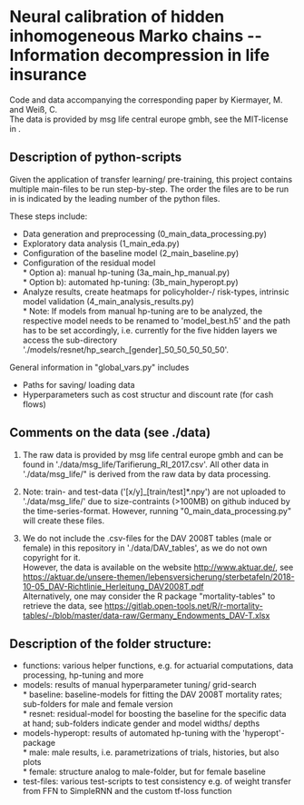 # Neural calibration of hidden inhomogeneous Marko chains -- Information decompression in life insurance
Code and data accompanying the corresponding paper by Kiermayer, M. and Weiß, C. <br/>
The data is provided by msg life central europe gmbh, see the MIT-license in .<br/>


## Description of python-scripts
Given the application of transfer learning/ pre-training, this project contains multiple main-files to be run step-by-step. The order the files are to be run in is indicated by the leading number of the python files. <br/>

These steps include:
  - Data generation and preprocessing (0_main_data_processing.py) <br/>
  - Exploratory data analysis (1_main_eda.py)
  - Configuration of the baseline model (2_main_baseline.py)<br/>
  - Configuration of the residual model <br/>
        * Option a): manual hp-tuning (3a_main_hp_manual.py)<br/>
        * Option b): automated hp-tuning: (3b_main_hyperopt.py)<br/>
  - Analyze results, create heatmaps for policyholder-/ risk-types, intrinsic model validation (4_main_analysis_results.py) <br/>
        * Note: If models from manual hp-tuning are to be analyzed, the respective model needs to be renamed to 'model_best.h5' and the path has to be set accordingly, i.e. currently for the five hidden layers we access the sub-directory './models/resnet/hp_search_[gender]_50_50_50_50_50'.<br/>
  
General information in "global_vars.py" includes <br/>
  - Paths for saving/ loading data<br/>
  - Hyperparameters such as cost structur and discount rate  (for cash flows) <br/>


## Comments on the data (see ./data)


1) The raw data is provided by msg life central europe gmbh and can be found in './data/msg_life/Tarifierung_RI_2017.csv'. All other data in './data/msg_life/" is derived from the raw data by data processing. <br/>

2) Note: train- and test-data ('[x/y]_[train/test]*.npy') are not uploaded to './data/msg_life/' due to size-contraints (>100MB) on github induced by the time-series-format. However, running "0_main_data_processing.py" will create these files.

3) We do not include the .csv-files for the DAV 2008T tables (male or female) in this repository in './data/DAV_tables', as we do not own copyright for it.<br/>
However, the data is available on the website http://www.aktuar.de/, see https://aktuar.de/unsere-themen/lebensversicherung/sterbetafeln/2018-10-05_DAV-Richtlinie_Herleitung_DAV2008T.pdf <br/>
Alternatively, one may consider the R package "mortality-tables" to retrieve the data, see https://gitlab.open-tools.net/R/r-mortality-tables/-/blob/master/data-raw/Germany_Endowments_DAV-T.xlsx <br/>

  

## Description of the folder structure:
  
  - functions: various helper functions, e.g. for actuarial computations, data processing, hp-tuning and more <br/>
  - models: results of manual hyperparameter tuning/ grid-search <br/>
        * baseline: baseline-models for fitting the DAV 2008T mortality rates; sub-folders for male and female version <br/>
        * resnet: residual-model for boosting the baseline for the specific data at hand; sub-folders indicate gender and model widths/ depths <br/>
  - models-hyperopt: results of automated hp-tuning with the 'hyperopt'-package <br/>
        * male: male results, i.e. parametrizations of trials, histories, but also plots <br/>
        * female: structure analog to male-folder, but for female baseline <br/>
   - test-files: various test-scripts to test consistency e.g. of weight transfer from FFN to SimpleRNN and the custom tf-loss function<br/>
